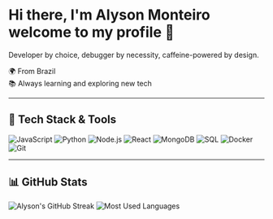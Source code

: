 # Hi there, I'm Alyson Monteiro welcome to my profile 👋

Developer by choice, debugger by necessity, caffeine-powered by design.

🌍 From Brazil  
📚 Always learning and exploring new tech

---

## 🧰 Tech Stack & Tools

![JavaScript](https://img.shields.io/badge/-JavaScript-black?style=flat-square&logo=javascript)
![Python](https://img.shields.io/badge/-Python-black?style=flat-square&logo=python)
![Node.js](https://img.shields.io/badge/-Node.js-black?style=flat-square&logo=node.js)
![React](https://img.shields.io/badge/-React-black?style=flat-square&logo=react)
![MongoDB](https://img.shields.io/badge/-MongoDB-black?style=flat-square&logo=mongodb)
![SQL](https://img.shields.io/badge/-SQL-black?style=flat-square&logo=postgresql)
![Docker](https://img.shields.io/badge/-Docker-black?style=flat-square&logo=docker)
![Git](https://img.shields.io/badge/-Git-black?style=flat-square&logo=git)

---

## 📊 GitHub Stats

![Alyson's GitHub Streak](https://github-readme-streak-stats.herokuapp.com/?user=alyson-monteiro&theme=default)
![Most Used Languages](https://github-readme-stats.vercel.app/api/top-langs/?username=alyson-monteiro&layout=compact&theme=default)
